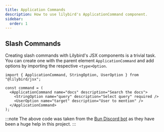 ```yaml
---
title: Application Commands
description: How to use lilybird's ApplicationCommand component.
sidebar:
  order: 1
---
```


## Slash Commands

Creating slash commands with Lilybird's JSX components is a trivial task. You can create one with the parent element `ApplicationCommand` and add options by importing the respective `<type>Option`.

```tsx title="doc-command.tsx"
import { ApplicationCommand, StringOption, UserOption } from "@lilybird/jsx";

const command = (
  <ApplicationCommand name="docs" description="Search the docs">
    <StringOption name="query" description="Select query" required />
    <UserOption name="target" description="User to mention" />
  </ApplicationCommand>
);
```

:::note
The above code was taken from the [Bun Discord bot](https://github.com/xHyroM/bun-discord-bot) as they have been a huge help in this project.
:::